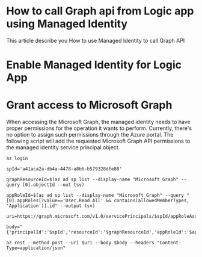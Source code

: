 # How to call Graph api from Logic app using Managed Identity

This article describe you How to use Managed Identity to call Graph API

# Enable Managed Identity for Logic App 


# Grant access to Microsoft Graph

When accessing the Microsoft Graph, the managed identity needs to have proper permissions for the operation it wants to perform. Currently, there's no option to assign such permissions through the Azure portal. The following script will add the requested Microsoft Graph API permissions to the managed identity service principal object.

```
az login

spId='a41aca2a-db4a-4478-a8b6-b579328dfe88'

graphResourceId=$(az ad sp list --display-name "Microsoft Graph" --query [0].objectId --out tsv)

appRoleId=$(az ad sp list --display-name "Microsoft Graph" --query "[0].appRoles[?value=='User.Read.All' && contains(allowedMemberTypes, 'Application')].id" --output tsv)

uri=https://graph.microsoft.com/v1.0/servicePrincipals/$spId/appRoleAssignments

body="{'principalId':'$spId','resourceId':'$graphResourceId','appRoleId':'$appRoleId'}"

az rest --method post --uri $uri --body $body --headers "Content-Type=application/json"

```
